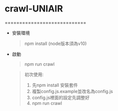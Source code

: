 # crawl-UNIAIR

============================

* 安裝環境
  > npm install (node版本須為v10)

* 啟動
  > npm run crawl

  > 初次使用:
  > 1. 先npm install 安裝套件
  > 2. 複製config.js.example並改名為config.js
  > 3. config.js裡面的設定先調整好
  > 4. npm run crawl
